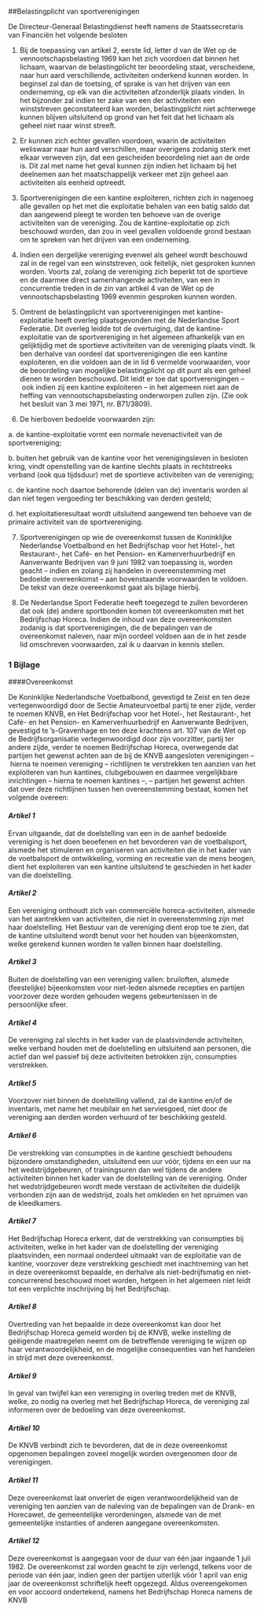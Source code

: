 <meta http-equiv='Content-Type' content='text/html; charset=utf-8' />

##Belastingplicht van sportverenigingen

De Directeur-Generaal Belastingdienst heeft namens de Staatssecretaris van Financiën het volgende besloten     

1. Bij de toepassing van artikel 2, eerste lid, letter d van de Wet op de vennootschapsbelasting 1969 kan het zich voordoen dat binnen het lichaam, waarvan de belastingplicht ter beoordeling staat, verscheidene, naar hun aard verschillende, activiteiten onderkend kunnen worden. In beginsel zal dan de toetsing, of sprake is van het drijven van een onderneming, op elk van die activiteiten afzonderlijk plaats vinden. In het bijzonder zal indien ter zake van een der activiteiten een winststreven geconstateerd kan worden, belastingplicht niet achterwege kunnen blijven uitsluitend op grond van het feit dat het lichaam als geheel niet naar winst streeft.  

2. Er kunnen zich echter gevallen voordoen, waarin de activiteiten weliswaar naar hun aard verschillen, maar overigens zodanig sterk met elkaar verweven zijn, dat een gescheiden beoordeling niet aan de orde is. Dit zal met name het geval kunnen zijn indien het lichaam bij het deelnemen aan het maatschappelijk verkeer met zijn geheel aan activiteiten als eenheid optreedt.  

3. Sportverenigingen die een kantine exploiteren, richten zich in nagenoeg alle gevallen op het met die exploitatie behalen van een batig saldo dat dan aangewend pleegt te worden ten behoeve van de overige activiteiten van de vereniging. Zou de kantine-exploitatie op zich beschouwd worden, dan zou in veel gevallen voldoende grond bestaan om te spreken van het drijven van een onderneming.  

4. Indien een dergelijke vereniging evenwel als geheel wordt beschouwd zal in de regel van een winststreven, ook feitelijk, niet gesproken kunnen worden. Voorts zal, zolang de vereniging zich beperkt tot de sportieve en de daarmee direct samenhangende activiteiten, van een in concurrentie treden in de zin van artikel 4 van de Wet op de vennootschapsbelasting 1969 evenmin gesproken kunnen worden.  

5. Omtrent de belastingplicht van sportverenigingen met kantine-exploitatie heeft overleg plaatsgevonden met de Nederlandse Sport Federatie. Dit overleg leidde tot de overtuiging, dat de kantine-exploitatie van de sportvereniging in het algemeen afhankelijk van en gelijktijdig met de sportieve activiteiten van de vereniging plaats vindt. Ik ben derhalve van oordeel dat sportverenigingen die een kantine exploiteren, en die voldoen aan de in lid 6 vermelde voorwaarden, voor de beoordeling van mogelijke belastingplicht op dit punt als een geheel dienen te worden beschouwd. Dit leidt er toe dat sportverenigingen – ook indien zij een kantine exploiteren – in het algemeen niet aan de heffing van vennootschapsbelasting onderworpen zullen zijn. (Zie ook het besluit van 3 mei 1971, nr. B71/3809).  

6. De hierboven bedoelde voorwaarden zijn: 

a. de kantine-exploitatie vormt een normale nevenactiviteit van de sportvereniging;  

b. buiten het gebruik van de kantine voor het verenigingsleven in besloten kring, vindt openstelling van de kantine slechts plaats in rechtstreeks verband (ook qua tijdsduur) met de sportieve activiteiten van de vereniging;  

c. de kantine noch daartoe behorende (delen van de) inventaris worden al dan niet tegen vergoeding ter beschikking van derden gesteld;  

d. het exploitatieresultaat wordt uitsluitend aangewend ten behoeve van de primaire activiteit van de sportvereniging.    

7. Sportverenigingen op wie de overeenkomst tussen de Koninklijke Nederlandse Voetbalbond en het Bedrijfschap voor het Hotel-, het Restaurant-, het Café- en het Pension- en Kamerverhuurbedrijf en Aanverwante Bedrijven van 9 juni 1982 van toepassing is, worden geacht – indien en zolang zij handelen in overeenstemming met bedoelde overeenkomst – aan bovenstaande voorwaarden te voldoen. De tekst van deze overeenkomst gaat als bijlage hierbij.  

8. De Nederlandse Sport Federatie heeft toegezegd te zullen bevorderen dat ook (de) andere sportbonden komen tot overeenkomsten met het Bedrijfschap Horeca. Indien de inhoud van deze overeenkomsten zodanig is dat sportverenigingen, die de bepalingen van de overeenkomst naleven, naar mijn oordeel voldoen aan de in het zesde lid omschreven voorwaarden, zal ik u daarvan in kennis stellen.     

### 1 Bijlage 

####Overeenkomst

De Koninklijke Nederlandsche Voetbalbond, gevestigd te Zeist en ten deze vertegenwoordigd door de Sectie Amateurvoetbal partij te ener zijde, verder te noemen KNVB, en Het Bedrijfschap voor het Hotel-, het Restaurant-, het Café- en het Pension- en Kamerverhuurbedrijf en Aanverwante Bedrijven, gevestigd te ’s-Gravenhage en ten deze krachtens art. 107 van de Wet op de Bedrijfsorganisatie vertegenwoordigd door zijn voorzitter, partij ter andere zijde, verder te noemen Bedrijfschap Horeca, overwegende dat partijen het gewenst achten aan de bij de KNVB aangesloten verenigingen – hierna te noemen vereniging – richtlijnen te verstrekken ten aanzien van het exploiteren van hun kantines, clubgebouwen en daarmee vergelijkbare inrichtingen – hierna te noemen kantines –, – partijen het gewenst achten dat over deze richtlijnen tussen hen overeenstemming bestaat, komen het volgende overeen: 

#### *Artikel 1* 

Ervan uitgaande, dat de doelstelling van een in de aanhef bedoelde vereniging is het doen beoefenen en het bevorderen van de voetbalsport, alsmede het stimuleren en organiseren van activiteiten die in het kader van de voetbalsport de ontwikkeling, vorming en recreatie van de mens beogen, dient het exploiteren van een kantine uitsluitend te geschieden in het kader van die doelstelling. 

#### *Artikel 2* 

Een vereniging onthoudt zich van commerciële horeca-activiteiten, alsmede van het aantrekken van activiteiten, die niet in overeenstemming zijn met haar doelstelling. Het Bestuur van de vereniging dient erop toe te zien, dat de kantine uitsluitend wordt benut voor het houden van bijeenkomsten, welke gerekend kunnen worden te vallen binnen haar doelstelling. 

#### *Artikel 3* 

Buiten de doelstelling van een vereniging vallen: bruiloften, alsmede (feestelijke) bijeenkomsten voor niet-leden alsmede recepties en partijen voorzover deze worden gehouden wegens gebeurtenissen in de persoonlijke sfeer. 

#### *Artikel 4* 

De vereniging zal slechts in het kader van de plaatsvindende activiteiten, welke verband houden met de doelstelling en uitsluitend aan personen, die actief dan wel passief bij deze activiteiten betrokken zijn, consumpties verstrekken. 

#### *Artikel 5* 

Voorzover niet binnen de doelstelling vallend, zal de kantine en/of de inventaris, met name het meubilair en het serviesgoed, niet door de vereniging aan derden worden verhuurd of ter beschikking gesteld. 

#### *Artikel 6* 

De verstrekking van consumpties in de kantine geschiedt behoudens bijzondere omstandigheden, uitsluitend een uur vóór, tijdens en een uur na het wedstrijdgebeuren, of trainingsuren dan wel tijdens de andere activiteiten binnen het kader van de doelstelling van de vereniging. Onder het wedstrijdgebeuren wordt mede verstaan de activiteiten die duidelijk verbonden zijn aan de wedstrijd, zoals het omkleden en het opruimen van de kleedkamers. 

#### *Artikel 7* 

Het Bedrijfschap Horeca erkent, dat de verstrekking van consumpties bij activiteiten, welke in het kader van de doelstelling der vereniging plaatsvinden, een normaal onderdeel uitmaakt van de exploitatie van de kantine, voorzover deze verstrekking geschiedt met inachtneming van het in deze overeenkomst bepaalde, en derhalve als niet-bedrijfsmatig en niet-concurrerend beschouwd moet worden, hetgeen in het algemeen niet leidt tot een verplichte inschrijving bij het Bedrijfschap. 

#### *Artikel 8* 

Overtreding van het bepaalde in deze overeenkomst kan door het Bedrijfschap Horeca gemeld worden bij de KNVB, welke instelling de geëigende maatregelen neemt om de betreffende vereniging te wijzen op haar verantwoordelijkheid, en de mogelijke consequenties van het handelen in strijd met deze overeenkomst. 

#### *Artikel 9* 

In geval van twijfel kan een vereniging in overleg treden met de KNVB, welke, zo nodig na overleg met het Bedrijfschap Horeca, de vereniging zal informeren over de bedoeling van deze overeenkomst. 

#### *Artikel 10* 

De KNVB verbindt zich te bevorderen, dat de in deze overeenkomst opgenomen bepalingen zoveel mogelijk worden overgenomen door de verenigingen. 

#### *Artikel 11* 

Deze overeenkomst laat onverlet de eigen verantwoordelijkheid van de vereniging ten aanzien van de naleving van de bepalingen van de Drank- en Horecawet, de gemeentelijke verordeningen, alsmede van de met gemeentelijke instanties of anderen aangegane overeenkomsten. 

#### *Artikel 12* 

Deze overeenkomst is aangegaan voor de duur van één jaar ingaande 1 juli 1982. De overeenkomst zal worden geacht te zijn verlengd, telkens voor de periode van één jaar, indien geen der partijen uiterlijk vóór 1 april van enig jaar de overeenkomst schriftelijk heeft opgezegd. 
Aldus overeengekomen en voor accoord ondertekend, namens het Bedrijfschap Horeca namens de KNVB 
